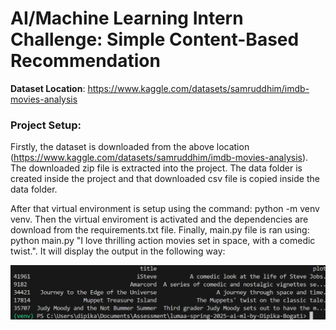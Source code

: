 # AI/Machine Learning Intern Challenge: Simple Content-Based Recommendation

**Dataset Location**:
https://www.kaggle.com/datasets/samruddhim/imdb-movies-analysis


### Project Setup:

Firstly, the dataset is downloaded from the above location (https://www.kaggle.com/datasets/samruddhim/imdb-movies-analysis). The downloaded zip file is extracted into the project. The data folder is created inside the project and that downloaded csv file is copied inside the data folder. 

After that virtual environment is setup using the command: python -m venv venv. Then the virtual enviroment is activated and the dependencies are download from the requirements.txt file. Finally, main.py file is ran using: python main.py "I love thrilling action movies set in space, with a comedic twist.". It will display the output in the following way:

![Output File](output/image.png)